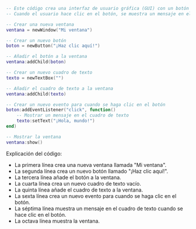 ```lua
-- Este código crea una interfaz de usuario gráfica (GUI) con un botón y un cuadro de texto.
-- Cuando el usuario hace clic en el botón, se muestra un mensaje en el cuadro de texto.

-- Crear una nueva ventana
ventana = newWindow("Mi ventana")

-- Crear un nuevo botón
boton = newButton("¡Haz clic aquí!")

-- Añadir el botón a la ventana
ventana:addChild(boton)

-- Crear un nuevo cuadro de texto
texto = newTextBox("")

-- Añadir el cuadro de texto a la ventana
ventana:addChild(texto)

-- Crear un nuevo evento para cuando se haga clic en el botón
boton:addEventListener("click", function()
    -- Mostrar un mensaje en el cuadro de texto
    texto:setText("¡Hola, mundo!")
end)

-- Mostrar la ventana
ventana:show()
```

Explicación del código:

* La primera línea crea una nueva ventana llamada "Mi ventana".
* La segunda línea crea un nuevo botón llamado "¡Haz clic aquí!".
* La tercera línea añade el botón a la ventana.
* La cuarta línea crea un nuevo cuadro de texto vacío.
* La quinta línea añade el cuadro de texto a la ventana.
* La sexta línea crea un nuevo evento para cuando se haga clic en el botón.
* La séptima línea muestra un mensaje en el cuadro de texto cuando se hace clic en el botón.
* La octava línea muestra la ventana.